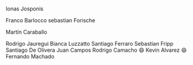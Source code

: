 
Ionas Josponis


Franco Barlocco
sebastian Forische

Martín Caraballo

Rodrigo Jauregui
Bianca Luzzatto
Santiago Ferraro
Sebastian Fripp
Santiago De Olivera
Juan Campos
Rodrigo Camacho
:smile: Kevin Alvarez
:smile: Fernando Machado

